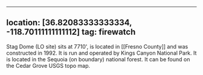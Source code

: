 
---
location: [36.82083333333334, -118.70111111111112]
tag: firewatch
---

Stag Dome (LO site) sits at 7710', is located in [[Fresno County]] and was constructed in 1992. It is run and operated by Kings Canyon National Park. It is located in the Sequoia (on boundary) national forest. It can be found on the Cedar Grove USGS topo map.
